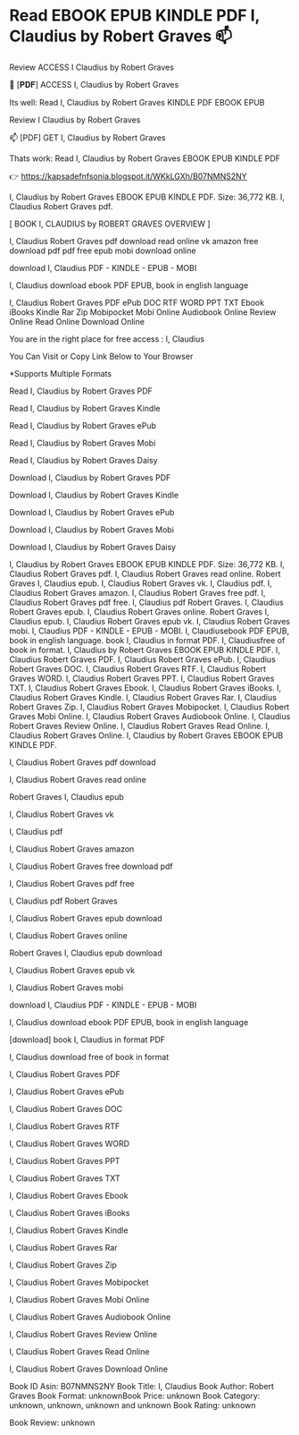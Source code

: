 # Read EBOOK EPUB KINDLE PDF I, Claudius by  Robert Graves 📫
Review ACCESS I Claudius by Robert Graves

💖 [𝐏𝐃𝐅] ACCESS I, Claudius by Robert Graves

Its well: Read I, Claudius by Robert Graves KINDLE PDF EBOOK EPUB


Review I Claudius by Robert Graves

📫 [PDF] GET I, Claudius by Robert Graves

Thats work: Read I, Claudius by Robert Graves EBOOK EPUB KINDLE PDF



👉 https://kapsadefnfsonia.blogspot.it/WKkLGXh/B07NMNS2NY



I, Claudius by Robert Graves EBOOK EPUB KINDLE PDF. Size: 36,772 KB. I, Claudius Robert Graves pdf.

[ BOOK I, CLAUDIUS by ROBERT GRAVES OVERVIEW ]

I, Claudius Robert Graves pdf download read online vk amazon free download pdf pdf free epub mobi download online

download I, Claudius PDF - KINDLE - EPUB - MOBI

I, Claudius download ebook PDF EPUB, book in english language

I, Claudius Robert Graves PDF ePub DOC RTF WORD PPT TXT Ebook iBooks Kindle Rar Zip Mobipocket Mobi Online Audiobook Online Review Online Read Online Download Online

You are in the right place for free access : I, Claudius

You Can Visit or Copy Link Below to Your Browser

*Supports Multiple Formats

Read I, Claudius by Robert Graves PDF

Read I, Claudius by Robert Graves Kindle

Read I, Claudius by Robert Graves ePub

Read I, Claudius by Robert Graves Mobi

Read I, Claudius by Robert Graves Daisy

Download I, Claudius by Robert Graves PDF

Download I, Claudius by Robert Graves Kindle

Download I, Claudius by Robert Graves ePub

Download I, Claudius by Robert Graves Mobi

Download I, Claudius by Robert Graves Daisy

I, Claudius by Robert Graves EBOOK EPUB KINDLE PDF. Size: 36,772 KB. I, Claudius Robert Graves pdf. I, Claudius Robert Graves read online. Robert Graves I, Claudius epub. I, Claudius Robert Graves vk. I, Claudius pdf. I, Claudius Robert Graves amazon. I, Claudius Robert Graves free pdf. I, Claudius Robert Graves pdf free. I, Claudius pdf Robert Graves. I, Claudius Robert Graves epub. I, Claudius Robert Graves online. Robert Graves I, Claudius epub. I, Claudius Robert Graves epub vk. I, Claudius Robert Graves mobi. I, Claudius PDF - KINDLE - EPUB - MOBI. I, Claudiusebook PDF EPUB, book in english language. book I, Claudius in format PDF. I, Claudiusfree of book in format. I, Claudius by Robert Graves EBOOK EPUB KINDLE PDF. I, Claudius Robert Graves PDF. I, Claudius Robert Graves ePub. I, Claudius Robert Graves DOC. I, Claudius Robert Graves RTF. I, Claudius Robert Graves WORD. I, Claudius Robert Graves PPT. I, Claudius Robert Graves TXT. I, Claudius Robert Graves Ebook. I, Claudius Robert Graves iBooks. I, Claudius Robert Graves Kindle. I, Claudius Robert Graves Rar. I, Claudius Robert Graves Zip. I, Claudius Robert Graves Mobipocket. I, Claudius Robert Graves Mobi Online. I, Claudius Robert Graves Audiobook Online. I, Claudius Robert Graves Review Online. I, Claudius Robert Graves Read Online. I, Claudius Robert Graves Online. I, Claudius by Robert Graves EBOOK EPUB KINDLE PDF.

I, Claudius Robert Graves pdf download

I, Claudius Robert Graves read online

Robert Graves I, Claudius epub

I, Claudius Robert Graves vk

I, Claudius pdf

I, Claudius Robert Graves amazon

I, Claudius Robert Graves free download pdf

I, Claudius Robert Graves pdf free

I, Claudius pdf Robert Graves

I, Claudius Robert Graves epub download

I, Claudius Robert Graves online

Robert Graves I, Claudius epub download

I, Claudius Robert Graves epub vk

I, Claudius Robert Graves mobi

download I, Claudius PDF - KINDLE - EPUB - MOBI

I, Claudius download ebook PDF EPUB, book in english language

[download] book I, Claudius in format PDF

I, Claudius download free of book in format

I, Claudius Robert Graves PDF

I, Claudius Robert Graves ePub

I, Claudius Robert Graves DOC

I, Claudius Robert Graves RTF

I, Claudius Robert Graves WORD

I, Claudius Robert Graves PPT

I, Claudius Robert Graves TXT

I, Claudius Robert Graves Ebook

I, Claudius Robert Graves iBooks

I, Claudius Robert Graves Kindle

I, Claudius Robert Graves Rar

I, Claudius Robert Graves Zip

I, Claudius Robert Graves Mobipocket

I, Claudius Robert Graves Mobi Online

I, Claudius Robert Graves Audiobook Online

I, Claudius Robert Graves Review Online

I, Claudius Robert Graves Read Online

I, Claudius Robert Graves Download Online

Book ID Asin: B07NMNS2NY
Book Title: I, Claudius
Book Author: Robert Graves
Book Format: unknownBook Price: unknown
Book Category: unknown, unknown, unknown and unknown
Book Rating: unknown

Book Review: unknown
